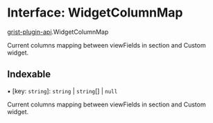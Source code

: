 # Interface: WidgetColumnMap

[grist-plugin-api](../modules/grist_plugin_api.md).WidgetColumnMap

Current columns mapping between viewFields in section and Custom widget.

## Indexable

▪ [key: `string`]: `string` \| `string`[] \| ``null``

Current columns mapping between viewFields in section and Custom widget.
